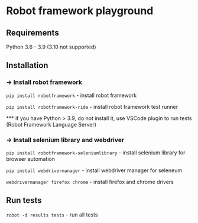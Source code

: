 # Robot framework playground

## Requirements

Python 3.6 - 3.9 (3.10 not supported)

## Installation

### -> Install robot framework

`pip install robotframework` - install robot framework

`pip install robotframework-ride` - install robot framework test runner

*** if you have Python > 3.9, do not install it, use VSCode plugin to run tests (Robot Framework Language Server)

### -> Install selenium library and webdriver

`pip install robotframework-seleniumlibrary` - install selenium library for browser automation

`pip install webdrivermanager` - install webdriver manager for seleneum

`webdrivermanager firefox chrome` - install firefox and chrome drivers

## Run tests

`robot -d results tests` - run all tests
